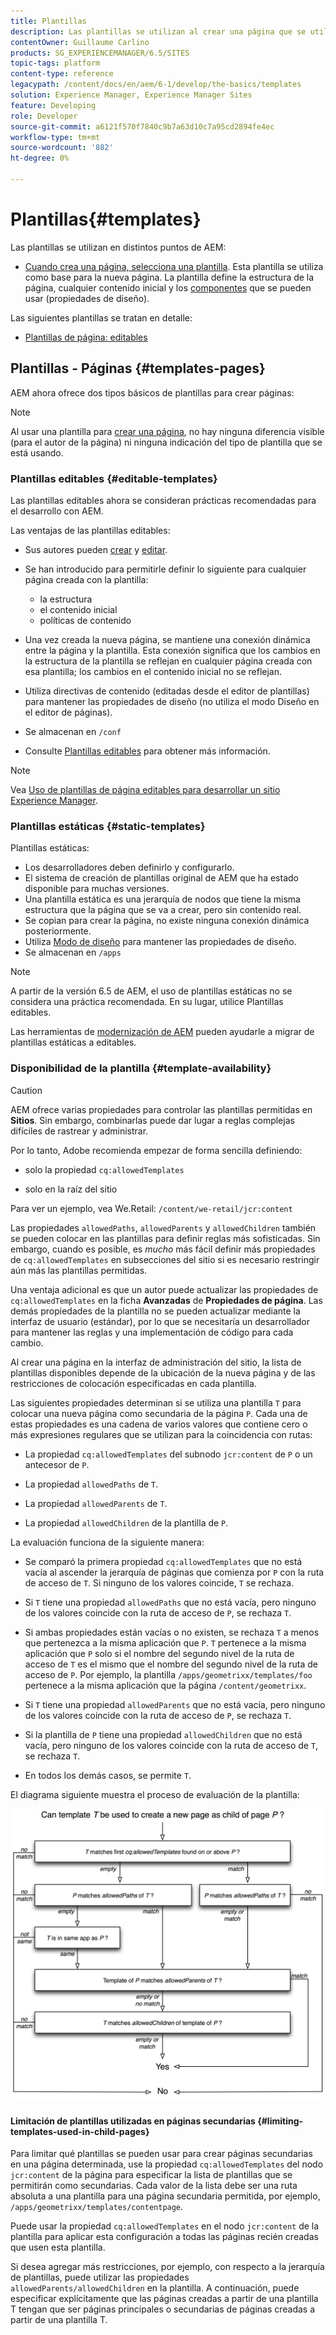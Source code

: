 ```yaml
---
title: Plantillas
description: Las plantillas se utilizan al crear una página que se utiliza como base para la nueva página.
contentOwner: Guillaume Carlino
products: SG_EXPERIENCEMANAGER/6.5/SITES
topic-tags: platform
content-type: reference
legacypath: /content/docs/en/aem/6-1/develop/the-basics/templates
solution: Experience Manager, Experience Manager Sites
feature: Developing
role: Developer
source-git-commit: a6121f570f7840c9b7a63d10c7a95cd2894fe4ec
workflow-type: tm+mt
source-wordcount: '882'
ht-degree: 0%

---
```


# Plantillas{#templates}

Las plantillas se utilizan en distintos puntos de AEM:

* [Cuando crea una página, selecciona una plantilla](#templates-pages). Esta plantilla se utiliza como base para la nueva página. La plantilla define la estructura de la página, cualquier contenido inicial y los [componentes](/help/sites-authoring/default-components.md) que se pueden usar (propiedades de diseño).

Las siguientes plantillas se tratan en detalle:

* [Plantillas de página: editables](/help/sites-developing/page-templates-editable.md)

## Plantillas - Páginas {#templates-pages}

AEM ahora ofrece dos tipos básicos de plantillas para crear páginas:

>[!NOTE]
>
>Al usar una plantilla para [crear una página](/help/sites-authoring/managing-pages.md#creating-a-new-page), no hay ninguna diferencia visible (para el autor de la página) ni ninguna indicación del tipo de plantilla que se está usando.

### Plantillas editables {#editable-templates}

Las plantillas editables ahora se consideran prácticas recomendadas para el desarrollo con AEM.

Las ventajas de las plantillas editables:

* Sus autores pueden [crear](/help/sites-authoring/templates.md#creating-a-new-template-template-author) y [editar](/help/sites-authoring/templates.md#editing-a-template-structure-template-author).

* Se han introducido para permitirle definir lo siguiente para cualquier página creada con la plantilla:

   * la estructura
   * el contenido inicial
   * políticas de contenido

* Una vez creada la nueva página, se mantiene una conexión dinámica entre la página y la plantilla. Esta conexión significa que los cambios en la estructura de la plantilla se reflejan en cualquier página creada con esa plantilla; los cambios en el contenido inicial no se reflejan.
* Utiliza directivas de contenido (editadas desde el editor de plantillas) para mantener las propiedades de diseño (no utiliza el modo Diseño en el editor de páginas).
* Se almacenan en `/conf`
* Consulte [Plantillas editables](/help/sites-developing/page-templates-editable.md) para obtener más información.

>[!NOTE]
>
>Vea [Uso de plantillas de página editables para desarrollar un sitio Experience Manager](https://experienceleague.adobe.com/docs/experience-manager-learn/sites/page-authoring/template-editor-feature-video-use.html?lang=es).

### Plantillas estáticas {#static-templates}

Plantillas estáticas:

* Los desarrolladores deben definirlo y configurarlo.
* El sistema de creación de plantillas original de AEM que ha estado disponible para muchas versiones.
* Una plantilla estática es una jerarquía de nodos que tiene la misma estructura que la página que se va a crear, pero sin contenido real.
* Se copian para crear la página, no existe ninguna conexión dinámica posteriormente.
* Utiliza [Modo de diseño](/help/sites-authoring/default-components-designmode.md) para mantener las propiedades de diseño.
* Se almacenan en `/apps`

>[!NOTE]
>
>A partir de la versión 6.5 de AEM, el uso de plantillas estáticas no se considera una práctica recomendada. En su lugar, utilice Plantillas editables.
>
>Las herramientas de [modernización de AEM](modernization-tools.md) pueden ayudarle a migrar de plantillas estáticas a editables.

### Disponibilidad de la plantilla {#template-availability}

>[!CAUTION]
>
>AEM ofrece varias propiedades para controlar las plantillas permitidas en **Sitios**. Sin embargo, combinarlas puede dar lugar a reglas complejas difíciles de rastrear y administrar.
>
>Por lo tanto, Adobe recomienda empezar de forma sencilla definiendo:
>
>* solo la propiedad `cq:allowedTemplates`
>
>* solo en la raíz del sitio
>
>Para ver un ejemplo, vea We.Retail: `/content/we-retail/jcr:content`
>
>Las propiedades `allowedPaths`, `allowedParents` y `allowedChildren` también se pueden colocar en las plantillas para definir reglas más sofisticadas. Sin embargo, cuando es posible, es *mucho* más fácil definir más propiedades de `cq:allowedTemplates` en subsecciones del sitio si es necesario restringir aún más las plantillas permitidas.
>
>Una ventaja adicional es que un autor puede actualizar las propiedades de `cq:allowedTemplates` en la ficha **Avanzadas** de **Propiedades de página**. Las demás propiedades de la plantilla no se pueden actualizar mediante la interfaz de usuario (estándar), por lo que se necesitaría un desarrollador para mantener las reglas y una implementación de código para cada cambio.

Al crear una página en la interfaz de administración del sitio, la lista de plantillas disponibles depende de la ubicación de la nueva página y de las restricciones de colocación especificadas en cada plantilla.

Las siguientes propiedades determinan si se utiliza una plantilla `T` para colocar una nueva página como secundaria de la página `P`. Cada una de estas propiedades es una cadena de varios valores que contiene cero o más expresiones regulares que se utilizan para la coincidencia con rutas:

* La propiedad `cq:allowedTemplates` del subnodo `jcr:content` de `P` o un antecesor de `P`.

* La propiedad `allowedPaths` de `T`.

* La propiedad `allowedParents` de `T`.

* La propiedad `allowedChildren` de la plantilla de `P`.

La evaluación funciona de la siguiente manera:

* Se comparó la primera propiedad `cq:allowedTemplates` que no está vacía al ascender la jerarquía de páginas que comienza por `P` con la ruta de acceso de `T`. Si ninguno de los valores coincide, `T` se rechaza.

* Si `T` tiene una propiedad `allowedPaths` que no está vacía, pero ninguno de los valores coincide con la ruta de acceso de `P`, se rechaza `T`.

* Si ambas propiedades están vacías o no existen, se rechaza `T` a menos que pertenezca a la misma aplicación que `P`. `T` pertenece a la misma aplicación que `P` solo si el nombre del segundo nivel de la ruta de acceso de `T` es el mismo que el nombre del segundo nivel de la ruta de acceso de `P`. Por ejemplo, la plantilla `/apps/geometrixx/templates/foo` pertenece a la misma aplicación que la página `/content/geometrixx`.

* Si `T` tiene una propiedad `allowedParents` que no está vacía, pero ninguno de los valores coincide con la ruta de acceso de `P`, se rechaza `T`.

* Si la plantilla de `P` tiene una propiedad `allowedChildren` que no está vacía, pero ninguno de los valores coincide con la ruta de acceso de `T`, se rechaza `T`.

* En todos los demás casos, se permite `T`.

El diagrama siguiente muestra el proceso de evaluación de la plantilla:

![chlimage_1-176](assets/chlimage_1-176.png)

#### Limitación de plantillas utilizadas en páginas secundarias {#limiting-templates-used-in-child-pages}

Para limitar qué plantillas se pueden usar para crear páginas secundarias en una página determinada, use la propiedad `cq:allowedTemplates` del nodo `jcr:content` de la página para especificar la lista de plantillas que se permitirán como secundarias. Cada valor de la lista debe ser una ruta absoluta a una plantilla para una página secundaria permitida, por ejemplo, `/apps/geometrixx/templates/contentpage`.

Puede usar la propiedad `cq:allowedTemplates` en el nodo `jcr:content` de la plantilla para aplicar esta configuración a todas las páginas recién creadas que usen esta plantilla.

Si desea agregar más restricciones, por ejemplo, con respecto a la jerarquía de plantillas, puede utilizar las propiedades `allowedParents/allowedChildren` en la plantilla. A continuación, puede especificar explícitamente que las páginas creadas a partir de una plantilla T tengan que ser páginas principales o secundarias de páginas creadas a partir de una plantilla T.


